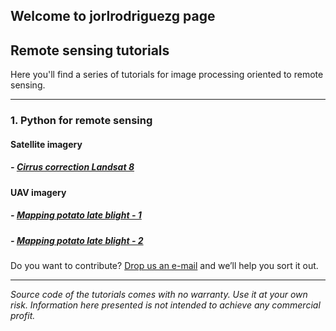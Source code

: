 ## Welcome to jorlrodriguezg page

## Remote sensing tutorials 

Here you'll find a series of tutorials for image processing oriented to remote sensing. 

___

### 1. Python for remote sensing

#### Satellite imagery

##### - [Cirrus correction Landsat 8](Cirrus_Correction_All_Bands_L8.md)

#### UAV imagery

##### - [Mapping potato late blight - 1](Mapping_potato_late_blight_from_UAV-based_multispectral_imagery.md)
##### - [Mapping potato late blight - 2](Multispectral_imagery_classification_using_pre-trained_models.md)

Do you want to contribute? [Drop us an e-mail](mailto:jorodriguezga@unal.edu.co.com) and we’ll help you sort it out.

___

*Source code of the tutorials comes with no warranty. Use it at your own risk.*
*Information here presented is not intended to achieve any commercial profit.*


